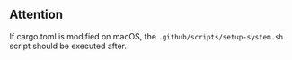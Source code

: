 ## Attention

If cargo.toml is modified on macOS, the `.github/scripts/setup-system.sh` script should be executed after.
